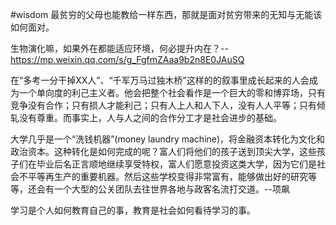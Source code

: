 #wisdom 
最贫穷的父母也能教给一样东西，那就是面对贫穷带来的无知与无能该如何面对。

生物演化嘛，如果外在都能适应环境，何必提升内在？--https://mp.weixin.qq.com/s/g_FgfmZAaa9b2n8E0JAuSQ

在“多考一分干掉XX人”、“千军万马过独木桥”这样的的叙事里成长起来的人会成为一个单向度的利己主义者。他会把整个社会看作是一个巨大的零和博弈场，只有竞争没有合作；只有损人才能利己；只有人上人和人下人，没有人人平等；只有倾轧没有尊重。而事实上，人与人之间的合作分工才是社会进步的基础。

大学几乎是一个“洗钱机器”(money laundry machine)，将金融资本转化为文化和政治资本。这种转化是如何完成的呢？富人们将他们的孩子送到顶尖大学，这些孩子们在毕业后名正言顺地继续享受特权，富人们愿意投资这类大学，因为它们是社会不平等再生产的重要机器。然后这些学校变得非常富有，能够做出好的研究等等，还会有一个大型的公关团队去往世界各地与政客名流打交道。--项飙

学习是个人如何教育自己的事，教育是社会如何看待学习的事。